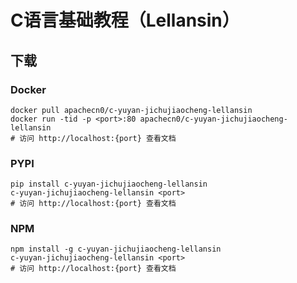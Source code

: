 # C语言基础教程（Lellansin）

## 下载

### Docker

```
docker pull apachecn0/c-yuyan-jichujiaocheng-lellansin
docker run -tid -p <port>:80 apachecn0/c-yuyan-jichujiaocheng-lellansin
# 访问 http://localhost:{port} 查看文档
```

### PYPI

```
pip install c-yuyan-jichujiaocheng-lellansin
c-yuyan-jichujiaocheng-lellansin <port>
# 访问 http://localhost:{port} 查看文档
```

### NPM

```
npm install -g c-yuyan-jichujiaocheng-lellansin
c-yuyan-jichujiaocheng-lellansin <port>
# 访问 http://localhost:{port} 查看文档
```